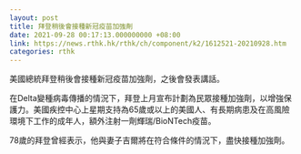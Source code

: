 ```yaml
---
layout: post
title: 拜登稍後會接種新冠疫苗加強劑
date: 2021-09-28 00:17:13.000000000 +08:00
link: https://news.rthk.hk/rthk/ch/component/k2/1612521-20210928.htm
categories: rthk
---
```


美國總統拜登稍後會接種新冠疫苗加強劑，之後會發表講話。

在Delta變種病毒傳播的情況下，拜登上月宣布計劃為民眾接種加強劑，以增強保護力。美國疾控中心上星期支持為65歲或以上的美國人、有長期病患及在高風險環境下工作的成年人，額外注射一劑輝瑞/BioNTech疫苗。

78歲的拜登曾經表示，他與妻子吉爾將在符合條件的情況下，盡快接種加強劑。
